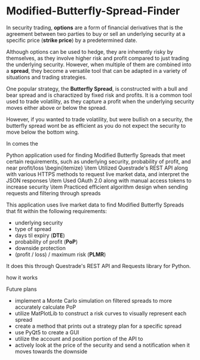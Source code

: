 # Modified-Butterfly-Spread-Finder

In security trading, **options** are a form of financial derivatives that is the agreement between two parties to buy or sell an underlying security at a specific price (**strike price**) by a predetermined date.

Although options can be used to hedge, they are inherently risky by themselves, as they involve higher risk and profit compared to just trading the underlying security. However, when multiple of them are combined into a **spread**, they become a versatile tool that can be adapted in a variety of situations and trading strategies.

One popular strategy, the **Butterfly Spread**, is constructed with a bull and bear spread and is charactized by fixed risk and profits. It is a common tool used to trade volatility, as they capture a profit when the underlying security moves either above or below the spread.

However, if you wanted to trade volatility, but were bullish on a security, the butterfly spread wont be as efficient as you do not expect the security to move below the bottom wing.

In comes the

Python application used for finding Modified Butterfly Spreads that meet certain requirements, such as underlying security, probability of profit, and near profit/loss
    \begin{itemize}
        \item Utilized Questrade's REST API along with various HTTPS methods to request live market data, and interpret the JSON responses
        \item Used OAuth 2.0 along with manual access tokens to increase security
        \item Practiced efficient algorithm design when sending requests and filtering through spreads

This application uses live market data to find Modified Butterfly Spreads that fit within the following requirements:
* underlying security
* type of spread
* days til expiry (**DTE**)
* probability of profit (**PoP**)
* downside protection
* (profit / loss) / maximum risk (**PLMR**)

It does this through Questrade's REST API and Requests library for Python. 

how it works

Future plans
* implement a Monte Carlo simulation on filtered spreads to more accurately calculate PoP
* utilize MatPlotLib to construct a risk curves to visually represent each spread
* create a method that prints out a strategy plan for a specific spread
* use PyQt5 to create a GUI
* utilize the account and position portion of the API to 
* actively look at the price of the security and send a notification when it moves towards the downside
